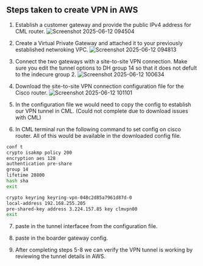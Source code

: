 ## Steps taken to create VPN in AWS

1) Establish a customer gateway and provide the public IPv4 address for CML router.
![Screenshot 2025-06-12 094504](https://github.com/user-attachments/assets/3eb8a0f5-a3c3-4b04-b30b-a7147e28e18a)


2) Create a Virtual Private Gateway and attached it to your previously established netwroking VPC.
![Screenshot 2025-06-12 094813](https://github.com/user-attachments/assets/24beac63-8d37-449b-8251-1a5ba618ef6a)


3) Connect the two gateways with a site-to-site VPN connection. Make sure you edit the tunnel options to DH group 14 so that it does not defult to the indecure group 2.
![Screenshot 2025-06-12 100634](https://github.com/user-attachments/assets/23ddd248-2038-4546-b4e0-29e4fc124432)


4) Download the site-to-site VPN connection configuration file for the Cisco router. 
![Screenshot 2025-06-12 101101](https://github.com/user-attachments/assets/27272128-4780-45a6-8db9-7d3455e97e52)


5) In the configuration file we would need to copy the config to establish our VPN tunnel in CML. (Could not complete due to download issues with CML)

6) In CML terminal run the following command to set config on cisco router. All of this would be available in the downloaded config file.

```sh
conf t
crypto isakmp policy 200
encryption aes 128
authentication pre-share
group 14
lifetime 28800
hash sha
exit

crypto keyring keyring-vpn-048c2d85a7961d87d-0
local-address 192.168.255.205
pre-shared-key address 3.224.157.85 key clmvpn00
exit
```
7) paste in the tunnel interfacee from the configuration file.

8) paste in the boarder gateway config. 

9) After completing steps 5-8 we can verify the VPN tunnel is working by reviewing the tunnel details in AWS.



